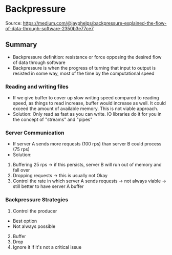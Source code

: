 # Backpressure
Source: https://medium.com/@jayphelps/backpressure-explained-the-flow-of-data-through-software-2350b3e77ce7

## Summary
- Backpressure definition: resistance or force opposing the desired flow of data through software
- Backpressure is when the progress of turning that input to output is resisted in some way, most of the time by the computational speed

### Reading and writing files
- If we give buffer to cover up slow writing speed compared to reading speed, as things to read increase, buffer would increase as well.  It could exceed the amount of available memory.  This is not viable approach.
- Solution: Only read as fast as you can write.  IO libraries do it for you in the concept of "streams" and "pipes"

### Server Communication
- If server A sends more requests (100 rps) than server B could process (75 rps)
- Solution:
1. Buffering 25 rps -> if this persists, server B will run out of memory and fall over
2. Dropping requests -> this is usually not Okay
3. Control the rate in which server A sends requests -> not always viable -> still better to have server A buffer

### Backpressure Strategies
1. Control the producer
- Best option
- Not always possible
2. Buffer
3. Drop
4. Ignore it if it's not a critical issue